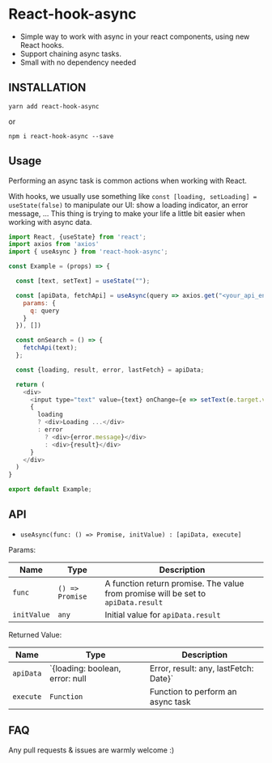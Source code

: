 # React-hook-async

- Simple way to work with async in your react components, using new React hooks.
- Support chaining async tasks.
- Small with no dependency needed

## INSTALLATION

`yarn add react-hook-async`

or

`npm i react-hook-async --save`

## Usage

Performing an async task is common actions when working with React.

With hooks, we usually use something like `const [loading, setLoading] = useState(false)` to manipulate our UI: show a loading indicator, an error message, ... This thing is trying to make your life a little bit easier when working with async data.

```js
import React, {useState} from 'react';
import axios from 'axios'
import { useAsync } from 'react-hook-async';

const Example = (props) => {

  const [text, setText] = useState("");

  const [apiData, fetchApi] = useAsync(query => axios.get("<your_api_endpoint_here>", {
    params: {
      q: query
    }
  }), [])

  const onSearch = () => {
    fetchApi(text);
  };

  const {loading, result, error, lastFetch} = apiData;

  return (
    <div>
      <input type="text" value={text} onChange={e => setText(e.target.value)}/>
      {
        loading
        ? <div>Loading ...</div>
        : error
          ? <div>{error.message}</div>
          : <div>{result}</div>
      }
    </div>
  )
}

export default Example;
```

## API

- `useAsync(func: () => Promise, initValue) : [apiData, execute]`

Params:

| Name        | Type            | Description                                                                       |
| ----------- | --------------- | --------------------------------------------------------------------------------- |
| `func`      | `() => Promise` | A function return promise. The value from promise will be set to `apiData.result` |
| `initValue` | `any`           | Initial value for `apiData.result`                                                |

Returned Value:

| Name      | Type                                                                  | Description                       |
| --------- | --------------------------------------------------------------------- | --------------------------------- |
| `apiData` | `{loading: boolean, error: null|Error, result: any, lastFetch: Date}` | Async task state                  |
| `execute` | `Function`                                                            | Function to perform an async task |

## FAQ

Any pull requests & issues are warmly welcome :)
